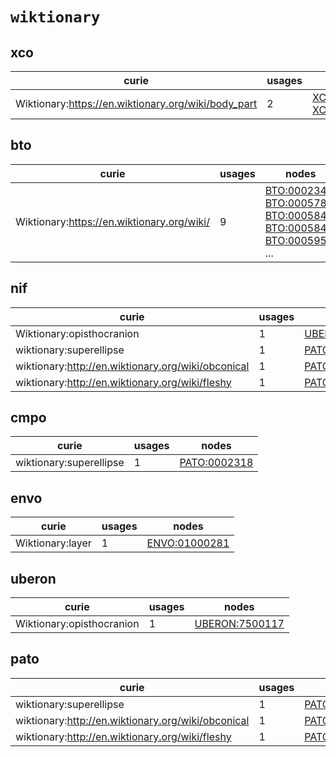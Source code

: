 # `wiktionary`

## xco

| curie                                               |   usages | nodes                                                                                                                |
|-----------------------------------------------------|----------|----------------------------------------------------------------------------------------------------------------------|
| Wiktionary:https://en.wiktionary.org/wiki/body_part |        2 | [XCO:0000502](http://purl.obolibrary.org/obo/XCO_0000502), [XCO:0000503](http://purl.obolibrary.org/obo/XCO_0000503) |

## bto

| curie                                      |   usages | nodes                                                                                                                                                                                                                                                                                                      |
|--------------------------------------------|----------|------------------------------------------------------------------------------------------------------------------------------------------------------------------------------------------------------------------------------------------------------------------------------------------------------------|
| Wiktionary:https://en.wiktionary.org/wiki/ |        9 | [BTO:0002344](http://purl.obolibrary.org/obo/BTO_0002344), [BTO:0005783](http://purl.obolibrary.org/obo/BTO_0005783), [BTO:0005841](http://purl.obolibrary.org/obo/BTO_0005841), [BTO:0005842](http://purl.obolibrary.org/obo/BTO_0005842), [BTO:0005957](http://purl.obolibrary.org/obo/BTO_0005957), ... |

## nif

| curie                                              |   usages | nodes                                                           |
|----------------------------------------------------|----------|-----------------------------------------------------------------|
| Wiktionary:opisthocranion                          |        1 | [UBERON:7500117](http://purl.obolibrary.org/obo/UBERON_7500117) |
| wiktionary:superellipse                            |        1 | [PATO:0002318](http://purl.obolibrary.org/obo/PATO_0002318)     |
| wiktionary:http://en.wiktionary.org/wiki/obconical |        1 | [PATO:0002347](http://purl.obolibrary.org/obo/PATO_0002347)     |
| wiktionary:http://en.wiktionary.org/wiki/fleshy    |        1 | [PATO:0002351](http://purl.obolibrary.org/obo/PATO_0002351)     |

## cmpo

| curie                   |   usages | nodes                                                       |
|-------------------------|----------|-------------------------------------------------------------|
| wiktionary:superellipse |        1 | [PATO:0002318](http://purl.obolibrary.org/obo/PATO_0002318) |

## envo

| curie            |   usages | nodes                                                         |
|------------------|----------|---------------------------------------------------------------|
| Wiktionary:layer |        1 | [ENVO:01000281](http://purl.obolibrary.org/obo/ENVO_01000281) |

## uberon

| curie                     |   usages | nodes                                                           |
|---------------------------|----------|-----------------------------------------------------------------|
| Wiktionary:opisthocranion |        1 | [UBERON:7500117](http://purl.obolibrary.org/obo/UBERON_7500117) |

## pato

| curie                                              |   usages | nodes                                                       |
|----------------------------------------------------|----------|-------------------------------------------------------------|
| wiktionary:superellipse                            |        1 | [PATO:0002318](http://purl.obolibrary.org/obo/PATO_0002318) |
| wiktionary:http://en.wiktionary.org/wiki/obconical |        1 | [PATO:0002347](http://purl.obolibrary.org/obo/PATO_0002347) |
| wiktionary:http://en.wiktionary.org/wiki/fleshy    |        1 | [PATO:0002351](http://purl.obolibrary.org/obo/PATO_0002351) |

